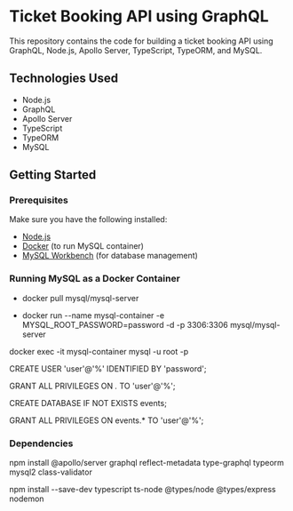 # Ticket Booking API using GraphQL

This repository contains the code for building a ticket booking API using GraphQL, Node.js, Apollo Server, TypeScript, TypeORM, and MySQL. 

## Technologies Used

- Node.js
- GraphQL
- Apollo Server
- TypeScript
- TypeORM
- MySQL

## Getting Started

### Prerequisites

Make sure you have the following installed:

- [Node.js](https://nodejs.org/) 
- [Docker](https://www.docker.com/get-started) (to run MySQL container)
- [MySQL Workbench](https://www.mysql.com/products/workbench/) (for database management)


### Running MySQL as a Docker Container

- docker pull mysql/mysql-server

- docker run --name mysql-container -e MYSQL_ROOT_PASSWORD=password -d -p 3306:3306 mysql/mysql-server

docker exec -it mysql-container mysql -u root -p

CREATE USER 'user'@'%' IDENTIFIED BY 'password';

GRANT ALL PRIVILEGES ON *.* TO 'user'@'%';

CREATE DATABASE IF NOT EXISTS events;

GRANT ALL PRIVILEGES ON events.* TO 'user'@'%';

### Dependencies

npm install @apollo/server graphql reflect-metadata type-graphql typeorm mysql2 class-validator

npm install --save-dev typescript ts-node @types/node @types/express nodemon

